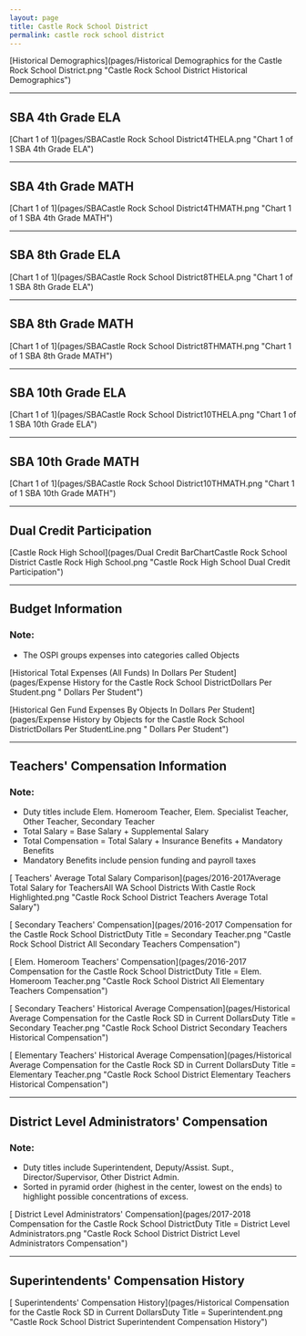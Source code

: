 ```yaml
---
layout: page
title: Castle Rock School District
permalink: castle rock school district
---
```



[Historical Demographics](pages/Historical Demographics for the Castle Rock School District.png "Castle Rock School District Historical Demographics")

___

## SBA 4th Grade ELA

[Chart 1 of 1](pages/SBACastle Rock School District4THELA.png "Chart 1 of 1 SBA 4th Grade ELA")


___

## SBA 4th Grade MATH

[Chart 1 of 1](pages/SBACastle Rock School District4THMATH.png "Chart 1 of 1 SBA 4th Grade MATH")


___

## SBA 8th Grade ELA

[Chart 1 of 1](pages/SBACastle Rock School District8THELA.png "Chart 1 of 1 SBA 8th Grade ELA")


___

## SBA 8th Grade MATH

[Chart 1 of 1](pages/SBACastle Rock School District8THMATH.png "Chart 1 of 1 SBA 8th Grade MATH")


___

## SBA 10th Grade ELA

[Chart 1 of 1](pages/SBACastle Rock School District10THELA.png "Chart 1 of 1 SBA 10th Grade ELA")


___

## SBA 10th Grade MATH

[Chart 1 of 1](pages/SBACastle Rock School District10THMATH.png "Chart 1 of 1 SBA 10th Grade MATH")


___

## Dual Credit Participation

[Castle Rock High School](pages/Dual Credit BarChartCastle Rock School District Castle Rock High School.png "Castle Rock High School Dual Credit Participation")


___

## Budget Information
### Note:
- The OSPI groups expenses into categories called Objects

[Historical Total Expenses (All Funds) In Dollars Per Student](pages/Expense History for the Castle Rock School DistrictDollars Per Student.png " Dollars Per Student")

[Historical Gen Fund Expenses By Objects In Dollars Per Student](pages/Expense History by Objects for the Castle Rock School DistrictDollars Per StudentLine.png " Dollars Per Student")


___

## Teachers' Compensation Information
### Note:
- Duty titles include Elem. Homeroom Teacher, Elem. Specialist Teacher, Other Teacher, Secondary Teacher
- Total Salary = Base Salary + Supplemental Salary
- Total Compensation = Total Salary + Insurance Benefits + Mandatory Benefits
- Mandatory Benefits include pension funding and payroll taxes

[ Teachers' Average Total Salary Comparison](pages/2016-2017Average Total Salary for TeachersAll WA School Districts With Castle Rock Highlighted.png "Castle Rock School District Teachers Average Total Salary")

[ Secondary Teachers' Compensation](pages/2016-2017 Compensation for the Castle Rock School DistrictDuty Title = Secondary Teacher.png "Castle Rock School District All Secondary Teachers Compensation")

[ Elem. Homeroom Teachers' Compensation](pages/2016-2017 Compensation for the Castle Rock School DistrictDuty Title = Elem. Homeroom Teacher.png "Castle Rock School District All Elementary Teachers Compensation")

[ Secondary Teachers' Historical Average Compensation](pages/Historical Average Compensation for the Castle Rock SD in Current DollarsDuty Title = Secondary Teacher.png "Castle Rock School District Secondary Teachers Historical Compensation")

[ Elementary Teachers' Historical Average Compensation](pages/Historical Average Compensation for the Castle Rock SD in Current DollarsDuty Title = Elementary Teacher.png "Castle Rock School District Elementary Teachers Historical Compensation")


___

## District Level Administrators' Compensation

### Note:
- Duty titles include Superintendent, Deputy/Assist. Supt., Director/Supervisor, Other District Admin.
- Sorted in pyramid order (highest in the center, lowest on the ends) to highlight possible concentrations of excess.

[ District Level Administrators' Compensation](pages/2017-2018 Compensation for the Castle Rock School DistrictDuty Title = District Level Administrators.png "Castle Rock School District District Level Administrators Compensation")


___

## Superintendents' Compensation History

[ Superintendents' Compensation History](pages/Historical Compensation for the Castle Rock SD in Current DollarsDuty Title = Superintendent.png "Castle Rock School District Superintendent Compensation History")

